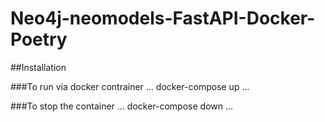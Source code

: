 # Neo4j-neomodels-FastAPI-Docker-Poetry

##Installation

###To run via docker contrainer
...
docker-compose up
...

###To stop the container
...
docker-compose down
...